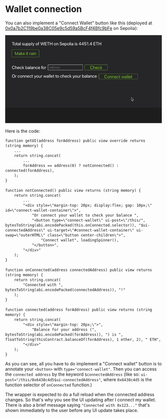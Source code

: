 # Wallet connection

You can also implement a "Connect Wallet" button like this (deployed at [0x0a7b2C119be0a38C05e9c5d59a5BcF4f4Bfc9bFe](https://monobase.xyz/sepolia/address/0x0a7b2C119be0a38C05e9c5d59a5BcF4f4Bfc9bFe/frontend) on Sepolia):

![Video showing a "connect wallet" button. When the button is clicked, there is a message "Connect with 0x123..." and later "Balance of your address (0x123...) is Y ETH](assets/connect-wallet.gif)

Here is the code:

```Solidity
function getUI(address forAddress) public view override returns (string memory) {
    ...
    return string.concat(
    	...
    	forAddress == address(0) ? notConnected() : connected(forAddress),
    );
}

function notConnected() public view returns (string memory) {
	return string.concat(
		...
		"<div style=\"margin-top: 20px; display:flex; gap: 10px;\" id=\"connect-wallet-container\">",
			"Or connect your wallet to check your balance ",
			"<button type=\"connect-wallet\" ui-post=\"/this/", bytesToString(abi.encodePacked(this.onConnected.selector)), "$ui-connectedAddress\" ui-target=\"#connect-wallet-container\" ui-swap=\"outerHTML\" class=\"button center-children\">",
				"Connect wallet", loadingSpinner(),
			"</button>",
		"</div>"
	);
}

function onConnected(address connectedAddress) public view returns (string memory) {
	return string.concat(
		"Connected with ", bytesToString(abi.encodePacked(connectedAddress)), "!"
	);
}

function connected(address forAddress) public view returns (string memory) {
	return string.concat(
		"<div style=\"margin-top: 20px;\">",
			"Balance for your address (", bytesToString(abi.encodePacked(forAddress)), ") is ", floatToString(thisContract.balanceOf(forAddress), 1 ether, 2), " ETH",
		"</div>"
	);
}
```

As you can see, all you have to do implement a "Connect wallet" button is to annotate your `<button>` with `type="connect-wallet"`. Then you can access the `connected address` by the keyword `$connectedAddress` (like so: `ui-post="/this/0x6438c4d5$ui-connectedAddress"`, where `0x6438c4d5` is the function selector of `onConnected` function.)

The wrapper is expected to do a full reload when the connected address changes. So that's why you see the UI updating after I connect my wallet. There is also a brief message saying `"Connected with 0x123..."` that's shown immediately to the user before any UI update takes place.
